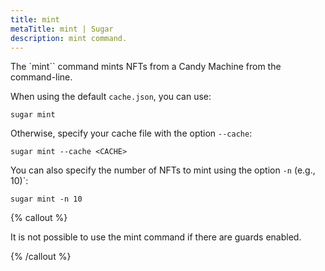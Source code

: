 ```yaml
---
title: mint
metaTitle: mint | Sugar
description: mint command.
---
```


The `mint`` command mints NFTs from a Candy Machine from the command-line.

When using the default `cache.json`, you can use:

```
sugar mint
```

Otherwise, specify your cache file with the option `--cache`:

```
sugar mint --cache <CACHE>
```

You can also specify the number of NFTs to mint using the option `-n` (e.g., 10)`:

```
sugar mint -n 10
```

{% callout %}

It is not possible to use the mint command if there are guards enabled.

{% /callout %}